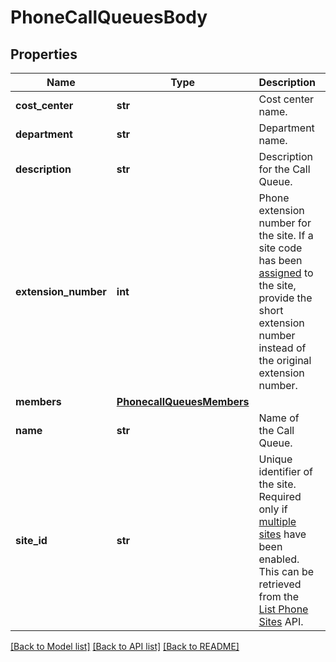 # PhoneCallQueuesBody

## Properties
Name | Type | Description | Notes
------------ | ------------- | ------------- | -------------
**cost_center** | **str** | Cost center name. | [optional] 
**department** | **str** | Department name. | [optional] 
**description** | **str** | Description for the Call Queue. | [optional] 
**extension_number** | **int** | Phone extension number for the site.   If a site code has been [assigned](https://support.zoom.us/hc/en-us/articles/360020809672-Managing-Multiple-Sites#h_79ca9c8f-c97b-4486-aa59-d0d9d31a525b) to the site, provide the short extension number instead of the original extension number. | [optional] 
**members** | [**PhonecallQueuesMembers**](PhonecallQueuesMembers.md) |  | [optional] 
**name** | **str** | Name of the Call Queue. | 
**site_id** | **str** | Unique identifier of the site. Required only if [multiple sites](https://support.zoom.us/hc/en-us/articles/360020809672-Managing-Multiple-Sites) have been enabled. This can be retrieved from the [List Phone Sites](https://marketplace.zoom.us/docs/api-reference/phone/methods#operation/listPhoneSites) API. | 

[[Back to Model list]](../README.md#documentation-for-models) [[Back to API list]](../README.md#documentation-for-api-endpoints) [[Back to README]](../README.md)

